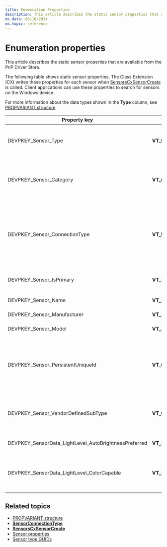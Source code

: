 ```yaml
---
title: Enumeration Properties
description: This article describes the static sensor properties that are available from the PnP Driver Store.
ms.date: 08/16/2024
ms.topic: reference
---
```


# Enumeration properties

This article describes the static sensor properties that are available from the PnP Driver Store.

The following table shows static sensor properties. The Class Extension (CX) writes these properties for each sensor when [SensorsCxSensorCreate](/windows-hardware/drivers/ddi/sensorscx/nf-sensorscx-sensorscxsensorcreate) is called. Client applications can use these properties to search for sensors on the Windows device.

For more information about the data types shown in the **Type** column, see [PROPVARIANT structure](/windows/win32/api/propidlbase/ns-propidlbase-propvariant).

| Property key | Type | Required/Optional | Description |
|---|---|---|---|
| DEVPKEY_Sensor_Type | **VT_CLSID** | Required | A GUID that identifies the type of sensor. For more information about sensor types, see [Sensor type GUIDs](/previous-versions/windows/hardware/about-sensor-constants). |
| DEVPKEY_Sensor_Category | **VT_CLSID** | Required | The sensor category. This key is for backwards compatibility with Desktop v1 stack, where it's a requirement. |
| DEVPKEY_Sensor_ConnectionType | **VT_UI4** | Optional</br></br>Required for Ambient Light Sensor and Accelerometer | The sensor connection type. Sensor connection types can be integrated, attached, or external.</br></br> For more information, see the **[SensorConnectionType](/windows-hardware/drivers/ddi/sensorsclassextension/ne-sensorsclassextension-__midl___midl_itf_windowssensorclassextension_0000_0000_0002)** enumeration. |
| DEVPKEY_Sensor_IsPrimary | **VT_BOOL** | Optional | An indication that this is the primary sensor. This key has a default value of false, if not set. |
| DEVPKEY_Sensor_Name | **VT_LPWSTR** | Required for custom sensors. | The name of the sensor. |
| DEVPKEY_Sensor_Manufacturer | **VT_LPWSTR** | Required | The manufacturer for the sensor. |
| DEVPKEY_Sensor_Model | **VT_LPWSTR** | Required | The model for the sensor. |
| DEVPKEY_Sensor_PersistentUniqueId | **VT_CLSID** | Required | A GUID that identifies the sensor. This value must be unique for each sensor of the same model on a device. This requirement applies to both internally and externally connected sensors. |
| DEVPKEY_Sensor_VendorDefinedSubType | **VT_CLSID** | Required for custom sensors. | A GUID that identifies a sensor category subtype that was defined by a vendor.For noncustom sensor, this key isn't required. |
| DEVPKEY_SensorData_LightLevel_AutoBrightnessPreferred | **VT_BOOL** | Optional | The light sensor is preferred for autobrightness. |
| DEVPKEY_SensorData_LightLevel_ColorCapable | **VT_BOOL** | Optional</br></br>Required if supporting chromaticity and light temperature. | The light sensor supports light temperature and/or chromaticity x/y. |

## Related topics

- [PROPVARIANT structure](/windows/win32/api/propidlbase/ns-propidlbase-propvariant)
- **[SensorConnectionType](/windows-hardware/drivers/ddi/sensorsclassextension/ne-sensorsclassextension-__midl___midl_itf_windowssensorclassextension_0000_0000_0002)**
- **[SensorsCxSensorCreate](/windows-hardware/drivers/ddi/sensorscx/nf-sensorscx-sensorscxsensorcreate)**
- [Sensor properties](./common-sensor-properties.md)
- [Sensor type GUIDs](/previous-versions/windows/hardware/about-sensor-constants)
